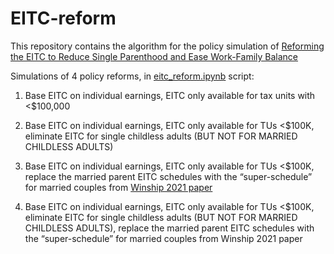 # EITC-reform

This repository contains the algorithm for the policy simulation of [Reforming the EITC to Reduce Single Parenthood and Ease Work-Family Balance](https://ifstudies.org/blog/reforming-the-eitc-to-reduce-single-parenthood-and-ease-work-family-balance)

Simulations of 4 policy reforms, in [eitc_reform.ipynb](https://github.com/bodiyang/EITC-reform/blob/main/eitc_reform.ipynb) script:

1. Base EITC on individual earnings, EITC only available for tax units with <$100,000
  
2. Base EITC on individual earnings, EITC only available for TUs <$100K, eliminate EITC for single childless adults (BUT NOT FOR MARRIED CHILDLESS ADULTS)

3. Base EITC on individual earnings, EITC only available for TUs <$100K, replace the married parent EITC schedules with the “super-schedule” for married couples from [Winship 2021 paper](https://www.aei.org/wp-content/uploads/2021/07/Reforming-tax-credits-to-promote-child-opportunity-and-aid-working-families.pdf?x91208)

4. Base EITC on individual earnings, EITC only available for TUs <$100K, eliminate EITC for single childless adults (BUT NOT FOR MARRIED CHILDLESS ADULTS), replace the married parent EITC schedules with the “super-schedule” for married couples from Winship 2021 paper
